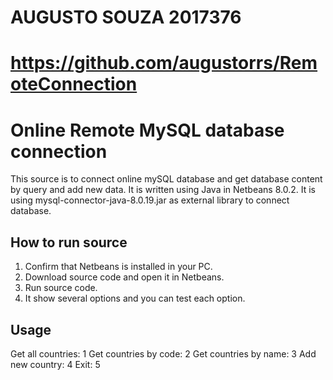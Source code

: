 # AUGUSTO SOUZA 2017376

# https://github.com/augustorrs/RemoteConnection

# Online Remote MySQL database connection

This source is to connect online mySQL database and get database content by query and add new data.
It is written using Java in Netbeans 8.0.2.
It is using mysql-connector-java-8.0.19.jar as external library to connect database.

## How to run source

1. Confirm that Netbeans is installed in your PC.
2. Download source code and open it in Netbeans.
3. Run source code.
4. It show several options and you can test each option. 

## Usage
  Get all countries: 1
  Get countries by code: 2
  Get countries by name: 3
  Add new country: 4
  Exit: 5


